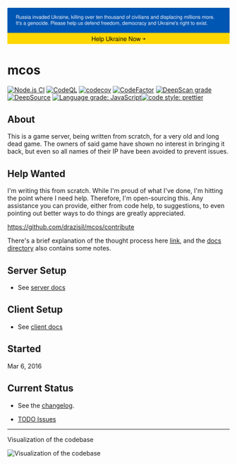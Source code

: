 [![Stand With Ukraine](https://raw.githubusercontent.com/vshymanskyy/StandWithUkraine/main/banner2-direct.svg)](https://stand-with-ukraine.pp.ua)
   
# mcos

[![Node.js CI](https://github.com/drazisil/mcos/actions/workflows/node.yml/badge.svg?branch=main)](https://github.com/drazisil/mcos/actions/workflows/node.yml) [![CodeQL](https://github.com/drazisil/mcos/actions/workflows/codeql-analysis.yml/badge.svg)](https://github.com/drazisil/mcos/actions/workflows/codeql-analysis.yml?branch=main) [![codecov](https://codecov.io/gh/drazisil/mcos/branch/main/graph/badge.svg)](https://codecov.io/gh/drazisil/mcos) [![CodeFactor](https://www.codefactor.io/repository/github/drazisil/mcos/badge)](https://www.codefactor.io/repository/github/drazisil/mcos) [![DeepScan grade](https://deepscan.io/api/teams/16083/projects/20483/branches/558507/badge/grade.svg)](https://deepscan.io/dashboard#view=project&tid=16083&pid=20483&bid=558507) [![DeepSource](https://deepsource.io/gh/drazisil/mcos.svg/?label=active+issues&token=7m7JTV9V4v4VZTQ-6wxr1kzg)](https://deepsource.io/gh/drazisil/mcos/?ref=repository-badge) [![Language grade: JavaScript](https://img.shields.io/lgtm/grade/javascript/g/drazisil/mcos.svg?logo=lgtm&logoWidth=18)](https://lgtm.com/projects/g/drazisil/mcos/context:javascript)[![code style: prettier](https://img.shields.io/badge/code_style-prettier-ff69b4.svg?style=flat-square)](https://github.com/prettier/prettier)

## About

This is a game server, being written from scratch, for a very old and long dead game. The owners of said game have shown no interest in bringing it back, but even so all names of their IP have been avoided to prevent issues.

## Help Wanted

I'm writing this from scratch. While I'm proud of what I've done, I'm hitting the point where I need help. Therefore, I'm open-sourcing this. Any assistance you can provide, either from code help, to suggestions, to even pointing out better ways to do things are greatly appreciated.

https://github.com/drazisil/mcos/contribute

There's a brief explanation of the thought process here [link](https://github.com/drazisil/mcos/issues/164), and the [docs directory](./docs/) also contains some notes.

## Server Setup

- See [server docs](./docs/server.md)

## Client Setup

- See [client docs](./docs/client.md)

## Started

Mar 6, 2016

## Current Status

- See the [changelog](./CHANGELOG.md).

- [TODO Issues](https://github.com/drazisil/mcos/labels/todo%20%3Aspiral_notepad%3A)

---
Visualization of the codebase

![Visualization of the codebase](./diagram.svg)
